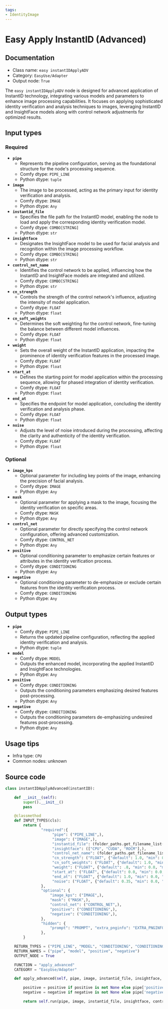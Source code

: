 ```yaml
---
tags:
- IdentityImage
---
```


# Easy Apply InstantID (Advanced)
## Documentation
- Class name: `easy instantIDApplyADV`
- Category: `EasyUse/Adapter`
- Output node: `True`

The `easy instantIDApplyADV` node is designed for advanced application of InstantID technology, integrating various models and parameters to enhance image processing capabilities. It focuses on applying sophisticated identity verification and analysis techniques to images, leveraging InstantID and InsightFace models along with control network adjustments for optimized results.
## Input types
### Required
- **`pipe`**
    - Represents the pipeline configuration, serving as the foundational structure for the node's processing sequence.
    - Comfy dtype: `PIPE_LINE`
    - Python dtype: `tuple`
- **`image`**
    - The image to be processed, acting as the primary input for identity verification and analysis.
    - Comfy dtype: `IMAGE`
    - Python dtype: `Any`
- **`instantid_file`**
    - Specifies the file path for the InstantID model, enabling the node to load and apply the corresponding identity verification model.
    - Comfy dtype: `COMBO[STRING]`
    - Python dtype: `str`
- **`insightface`**
    - Designates the InsightFace model to be used for facial analysis and recognition within the image processing workflow.
    - Comfy dtype: `COMBO[STRING]`
    - Python dtype: `str`
- **`control_net_name`**
    - Identifies the control network to be applied, influencing how the InstantID and InsightFace models are integrated and utilized.
    - Comfy dtype: `COMBO[STRING]`
    - Python dtype: `str`
- **`cn_strength`**
    - Controls the strength of the control network's influence, adjusting the intensity of model application.
    - Comfy dtype: `FLOAT`
    - Python dtype: `float`
- **`cn_soft_weights`**
    - Determines the soft weighting for the control network, fine-tuning the balance between different model influences.
    - Comfy dtype: `FLOAT`
    - Python dtype: `float`
- **`weight`**
    - Sets the overall weight of the InstantID application, impacting the prominence of identity verification features in the processed image.
    - Comfy dtype: `FLOAT`
    - Python dtype: `float`
- **`start_at`**
    - Defines the starting point for model application within the processing sequence, allowing for phased integration of identity verification.
    - Comfy dtype: `FLOAT`
    - Python dtype: `float`
- **`end_at`**
    - Specifies the endpoint for model application, concluding the identity verification and analysis phase.
    - Comfy dtype: `FLOAT`
    - Python dtype: `float`
- **`noise`**
    - Adjusts the level of noise introduced during the processing, affecting the clarity and authenticity of the identity verification.
    - Comfy dtype: `FLOAT`
    - Python dtype: `float`
### Optional
- **`image_kps`**
    - Optional parameter for including key points of the image, enhancing the precision of facial analysis.
    - Comfy dtype: `IMAGE`
    - Python dtype: `Any`
- **`mask`**
    - Optional parameter for applying a mask to the image, focusing the identity verification on specific areas.
    - Comfy dtype: `MASK`
    - Python dtype: `Any`
- **`control_net`**
    - Optional parameter for directly specifying the control network configuration, offering advanced customization.
    - Comfy dtype: `CONTROL_NET`
    - Python dtype: `Any`
- **`positive`**
    - Optional conditioning parameter to emphasize certain features or attributes in the identity verification process.
    - Comfy dtype: `CONDITIONING`
    - Python dtype: `Any`
- **`negative`**
    - Optional conditioning parameter to de-emphasize or exclude certain features from the identity verification process.
    - Comfy dtype: `CONDITIONING`
    - Python dtype: `Any`
## Output types
- **`pipe`**
    - Comfy dtype: `PIPE_LINE`
    - Returns the updated pipeline configuration, reflecting the applied identity verification and analysis.
    - Python dtype: `tuple`
- **`model`**
    - Comfy dtype: `MODEL`
    - Outputs the enhanced model, incorporating the applied InstantID and InsightFace technologies.
    - Python dtype: `Any`
- **`positive`**
    - Comfy dtype: `CONDITIONING`
    - Outputs the conditioning parameters emphasizing desired features post-processing.
    - Python dtype: `Any`
- **`negative`**
    - Comfy dtype: `CONDITIONING`
    - Outputs the conditioning parameters de-emphasizing undesired features post-processing.
    - Python dtype: `Any`
## Usage tips
- Infra type: `CPU`
- Common nodes: unknown


## Source code
```python
class instantIDApplyAdvanced(instantID):

    def __init__(self):
        super().__init__()
        pass

    @classmethod
    def INPUT_TYPES(cls):
        return {
                "required":{
                     "pipe": ("PIPE_LINE",),
                     "image": ("IMAGE",),
                     "instantid_file": (folder_paths.get_filename_list("instantid"),),
                     "insightface": (["CPU", "CUDA", "ROCM"],),
                     "control_net_name": (folder_paths.get_filename_list("controlnet"),),
                     "cn_strength": ("FLOAT", {"default": 1.0, "min": 0.0, "max": 10.0, "step": 0.01}),
                     "cn_soft_weights": ("FLOAT", {"default": 1.0, "min": 0.0, "max": 1.0, "step": 0.001},),
                     "weight": ("FLOAT", {"default": .8, "min": 0.0, "max": 5.0, "step": 0.01, }),
                     "start_at": ("FLOAT", {"default": 0.0, "min": 0.0, "max": 1.0, "step": 0.001, }),
                     "end_at": ("FLOAT", {"default": 1.0, "min": 0.0, "max": 1.0, "step": 0.001, }),
                     "noise": ("FLOAT", {"default": 0.35, "min": 0.0, "max": 1.0, "step": 0.05, }),
                },
                "optional": {
                    "image_kps": ("IMAGE",),
                    "mask": ("MASK",),
                    "control_net": ("CONTROL_NET",),
                    "positive": ("CONDITIONING",),
                    "negative": ("CONDITIONING",),
                },
                "hidden": {
                    "prompt": "PROMPT", "extra_pnginfo": "EXTRA_PNGINFO", "my_unique_id": "UNIQUE_ID"
                },
        }

    RETURN_TYPES = ("PIPE_LINE", "MODEL", "CONDITIONING", "CONDITIONING")
    RETURN_NAMES = ("pipe", "model", "positive", "negative")
    OUTPUT_NODE = True

    FUNCTION = "apply_advanced"
    CATEGORY = "EasyUse/Adapter"

    def apply_advanced(self, pipe, image, instantid_file, insightface, control_net_name, cn_strength, cn_soft_weights, weight, start_at, end_at, noise, image_kps=None, mask=None, control_net=None, positive=None, negative=None, prompt=None, extra_pnginfo=None, my_unique_id=None):

        positive = positive if positive is not None else pipe['positive']
        negative = negative if negative is not None else pipe['negative']

        return self.run(pipe, image, instantid_file, insightface, control_net_name, cn_strength, cn_soft_weights, weight, start_at, end_at, noise, image_kps, mask, control_net, positive, negative, prompt, extra_pnginfo, my_unique_id)

```
